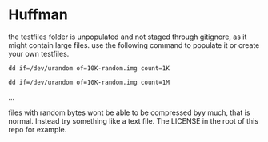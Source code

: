 # Huffman
the testfiles folder is unpopulated and not staged through gitignore, as it might contain large files.
use the following command to populate it or create your own testfiles.

``dd if=/dev/urandom of=10K-random.img count=1K``

``dd if=/dev/urandom of=10K-random.img count=1M``

...

files with random bytes wont be able to be compressed byy much, that is normal.
Instead try something like a text file. The LICENSE in the root of this repo for example.
